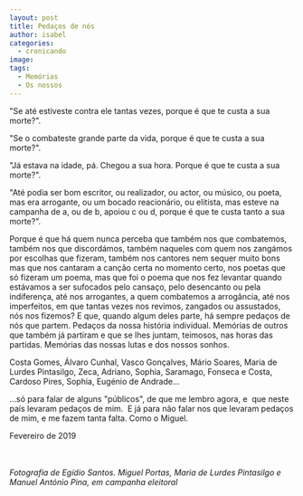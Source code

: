 ```yaml
---
layout: post
title: Pedaços de nós
author: isabel
categories:
  - cronicando
image:
tags:
  - Memórias
  - Os nossos
---
```

"Se até estiveste contra ele tantas vezes, porque é que te custa a sua morte?".

"Se o combateste grande parte da vida, porque é que te custa a sua morte?".

"J&aacute; estava na idade, p&aacute;. Chegou a sua hora. Porque é que te custa a sua morte?".

"Até podia ser bom escritor, ou realizador, ou actor, ou m&uacute;sico, ou poeta, mas era arrogante, ou um bocado reacion&aacute;rio, ou elitista, mas esteve na campanha de a, ou de b, apoiou c ou d, porque é que te custa tanto a sua morte?".

Porque é que h&aacute; quem nunca perceba que também nos que combatemos, também nos que discord&aacute;mos, também naqueles com quem nos zang&aacute;mos por escolhas que fizeram, também nos cantores nem sequer muito bons&nbsp; mas que nos cantaram a can&ccedil;&atilde;o certa no momento certo, nos poetas que s&oacute; fizeram um poema, mas que foi o poema que nos fez levantar quando est&aacute;vamos a ser sufocados pelo cansa&ccedil;o, pelo desencanto ou pela indiferen&ccedil;a, até nos arrogantes, a quem combatemos a arrog&acirc;ncia, até nos imperfeitos, em que tantas vezes nos revimos, zangados ou assustados,&nbsp; n&oacute;s nos fizemos? E que, quando algum deles parte, h&aacute; sempre peda&ccedil;os de n&oacute;s que partem. Peda&ccedil;os da nossa hist&oacute;ria individual. Mem&oacute;rias de outros que também j&aacute; partiram e que se lhes juntam, teimosos, nas horas das partidas. Mem&oacute;rias das nossas lutas e dos nossos sonhos.

Costa Gomes, &Aacute;lvaro Cunhal, Vasco Gon&ccedil;alves, M&aacute;rio Soares, Maria de Lurdes Pintasilgo, Zeca, Adriano, Sophia, Saramago, Fonseca e Costa, Cardoso Pires, Sophia, Eugénio de Andrade…

…s&oacute; para falar de alguns "p&uacute;blicos", de que me lembro agora, e&nbsp; que neste pa&iacute;s levaram peda&ccedil;os de mim.&nbsp; E j&aacute; para n&atilde;o falar nos que levaram peda&ccedil;os de mim, e me fazem tanta falta. Como o Miguel.

Fevereiro de 2019

<br><br>*Fotografia de Eg&iacute;dio Santos. Miguel Portas, Maria de Lurdes Pintasilgo e Manuel Ant&oacute;nio Pina, em campanha eleitoral*<br><br>&nbsp;
